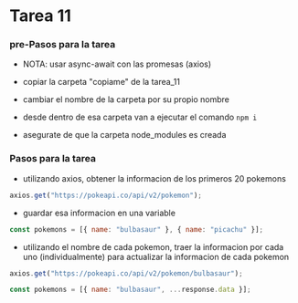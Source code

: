 # Tarea 11

### pre-Pasos para la tarea

- NOTA: usar async-await con las promesas (axios)

- copiar la carpeta "copiame" de la tarea_11
- cambiar el nombre de la carpeta por su propio nombre
- desde dentro de esa carpeta van a ejecutar el comando `npm i`
- asegurate de que la carpeta node_modules es creada

### Pasos para la tarea

- utilizando axios, obtener la informacion de los primeros 20 pokemons

```javascript
axios.get("https://pokeapi.co/api/v2/pokemon");
```

- guardar esa informacion en una variable

```javascript
const pokemons = [{ name: "bulbasaur" }, { name: "picachu" }];
```

- utilizando el nombre de cada pokemon, traer la informacion por cada uno (individualmente) para actualizar la informacion de cada pokemon

```javascript
axios.get("https://pokeapi.co/api/v2/pokemon/bulbasaur");

const pokemons = [{ name: "bulbasaur", ...response.data }];
```
